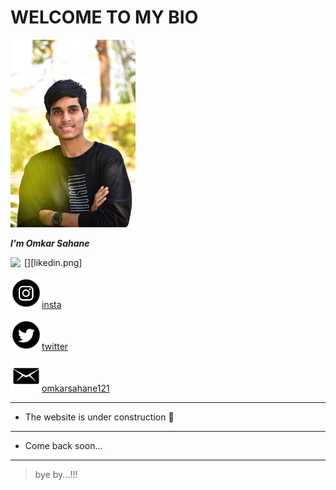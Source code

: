 
# WELCOME TO MY BIO
<img width="200" alt="portfolio_view" src="https://github.com/omkar-s2/OmkarSahane-/blob/main/DSC_0021-01.jpeg">
  
 ___I'm Omkar Sahane___

 
[<img align="left" width="22px" src="linkedin.png" />][likedin.png]

<img width="50" hight="50" src="https://github.com/omkar-s2/OmkarSahane-/blob/main/download.png">[insta](https://instagram.com/omkar_sahane_?igshid=z91jvrcb9vwy "CLICK")

<img width="50" hight="50" src="https://github.com/omkar-s2/OmkarSahane-/blob/main/twt.png">[twitter](https://twitter.com/Omkarsahane5?s=09 "CLICK")<br>

<img width="50" hight="50" src="https://github.com/omkar-s2/OmkarSahane-/blob/main/mail.png">[omkarsahane121](mailto:omkarsahane121@gmail.com?subject=[GitHub]%20Source%20Han%20Sans)

-- --
* The website is under construction 🚧
-- --
* Come back soon...
-- --
> bye by...!!!



